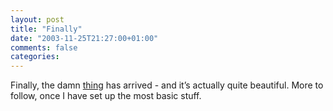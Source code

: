 ```yaml
---
layout: post
title: "Finally"
date: "2003-11-25T21:27:00+01:00"
comments: false
categories: 
---
```


<p>Finally, the damn <a href="/blog/st/archives/000381.html">thing</a> has arrived - and it&#8217;s actually quite beautiful. More to follow, once I have set up the most basic stuff.</p>


